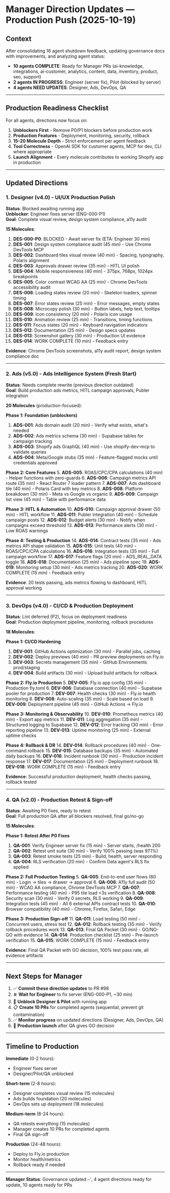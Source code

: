 # Manager Direction Updates — Production Push (2025-10-19)

## Context

After consolidating 16 agent shutdown feedback, updating governance docs with improvements, and analyzing agent status:

- **10 agents COMPLETE**: Ready for Manager PRs (ai-knowledge, integrations, ai-customer, analytics, content, data, inventory, product, seo, support)
- **2 agents IN PROGRESS**: Engineer (server fix), Pilot (blocked by server)
- **4 agents NEED UPDATES**: Designer, Ads, DevOps, QA

---

## Production Readiness Checklist

For all agents, directions now focus on:

1. **Unblockers First** - Remove P0/P1 blockers before production work
2. **Production Features** - Deployment, monitoring, security, rollback
3. **15-20 Molecule Depth** - Strict enforcement per agent feedback
4. **Tool Correctness** - OpenAI SDK for customer agents, MCP for dev, CLI where appropriate
5. **Launch Alignment** - Every molecule contributes to working Shopify app in production

---

## Updated Directions

### 1. Designer (v4.0) - UI/UX Production Polish

**Status**: Blocked awaiting running app  
**Unblocker**: Engineer fixes server (ENG-000-P1)  
**Goal**: Complete visual review, design system compliance, a11y audit

**15 Molecules**:
1. **DES-000-P0**: BLOCKED - Await server fix (ETA: Engineer 30 min)
2. **DES-001**: Design system compliance audit (45 min) - Use Chrome DevTools MCP
3. **DES-002**: Dashboard tiles visual review (40 min) - Spacing, typography, Polaris alignment
4. **DES-003**: Approvals drawer review (35 min) - HITL UI polish
5. **DES-004**: Mobile responsiveness (40 min) - 375px, 768px, 1024px breakpoints
6. **DES-005**: Color contrast WCAG AA (25 min) - Chrome DevTools accessibility audit
7. **DES-006**: Loading states review (20 min) - Skeleton loaders, spinner timing
8. **DES-007**: Error states review (25 min) - Error messages, empty states
9. **DES-008**: Microcopy polish (30 min) - Button labels, help text, tooltips
10. **DES-009**: Icon consistency (20 min) - Polaris icon usage
11. **DES-010**: Animation review (25 min) - Transitions, timing functions
12. **DES-011**: Focus states (20 min) - Keyboard navigation indicators
13. **DES-012**: Documentation (25 min) - Design specs updates
14. **DES-013**: Screenshot gallery (30 min) - Production UI evidence
15. **DES-014**: WORK COMPLETE (10 min) - Feedback entry

**Evidence**: Chrome DevTools screenshots, a11y audit report, design system compliance doc

---

### 2. Ads (v5.0) - Ads Intelligence System (Fresh Start)

**Status**: Needs complete rewrite (previous direction outdated)  
**Goal**: Build production ads metrics, HITL campaign approvals, Publer integration

**20 Molecules** (production-focused):

**Phase 1: Foundation (unblockers)**
1. **ADS-001**: Ads domain audit (20 min) - Verify what exists, what's needed
2. **ADS-002**: Ads metrics schema (30 min) - Supabase tables for campaign tracking
3. **ADS-003**: Shopify ads GraphQL (40 min) - Use shopify-dev-mcp to validate queries
4. **ADS-004**: Meta/Google stubs (35 min) - Feature-flagged mocks until credentials approved

**Phase 2: Core Features**
5. **ADS-005**: ROAS/CPC/CPA calculations (40 min) - Helper functions with zero-guards
6. **ADS-006**: Campaign metrics API route (35 min) - React Router 7 loader pattern
7. **ADS-007**: Ads dashboard tile (40 min) - Polaris Card with key metrics
8. **ADS-008**: Platform breakdown (30 min) - Meta vs Google vs organic
9. **ADS-009**: Campaign list view (45 min) - Table with performance data

**Phase 3: HITL & Automation**
10. **ADS-010**: Campaign approval drawer (50 min) - HITL workflow
11. **ADS-011**: Publer integration (40 min) - Schedule campaign posts
12. **ADS-012**: Budget alerts (30 min) - Notify when campaigns exceed threshold
13. **ADS-013**: Performance alerts (30 min) - Low ROAS warnings

**Phase 4: Testing & Production**
14. **ADS-014**: Contract tests (35 min) - Ads metrics API shape validation
15. **ADS-015**: Unit tests (40 min) - ROAS/CPC/CPA calculations
16. **ADS-016**: Integration tests (35 min) - Full campaign workflow
17. **ADS-017**: Feature flags (20 min) - ADS_REAL_DATA toggle
18. **ADS-018**: Documentation (25 min) - Ads pipeline spec
19. **ADS-019**: Monitoring setup (30 min) - Ads metrics tracking
20. **ADS-020**: WORK COMPLETE (15 min) - Feedback entry

**Evidence**: 20 tests passing, ads metrics flowing to dashboard, HITL approval working

---

### 3. DevOps (v4.0) - CI/CD & Production Deployment

**Status**: Lint deferred (P2), focus on deployment readiness  
**Goal**: Production deployment pipeline, monitoring, rollback procedures

**18 Molecules**:

**Phase 1: CI/CD Hardening**
1. **DEV-001**: GitHub Actions optimization (30 min) - Parallel jobs, caching
2. **DEV-002**: Deploy previews (40 min) - PR preview deployments on Fly.io
3. **DEV-003**: Secrets management (35 min) - GitHub Environments prod/staging
4. **DEV-004**: Build artifacts (30 min) - Upload build artifacts for rollback

**Phase 2: Fly.io Production**
5. **DEV-005**: Fly.io app config (35 min) - Production fly.toml
6. **DEV-006**: Database connection (40 min) - Supabase pooler for production
7. **DEV-007**: Health checks (30 min) - Fly.io health monitoring
8. **DEV-008**: Auto-scaling (35 min) - Scale based on load
9. **DEV-009**: Deployment pipeline (45 min) - GitHub Actions → Fly.io

**Phase 3: Monitoring & Observability**
10. **DEV-010**: Prometheus metrics (40 min) - Export app metrics
11. **DEV-011**: Log aggregation (35 min) - Structured logging to Supabase
12. **DEV-012**: Error tracking (30 min) - Error reporting pipeline
13. **DEV-013**: Uptime monitoring (25 min) - External uptime checks

**Phase 4: Rollback & DR**
14. **DEV-014**: Rollback procedures (40 min) - One-command rollback
15. **DEV-015**: Database backups (35 min) - Automated daily backups
16. **DEV-016**: Incident runbook (30 min) - Production incident response
17. **DEV-017**: Documentation (25 min) - Deployment runbook
18. **DEV-018**: WORK COMPLETE (15 min) - Feedback entry

**Evidence**: Successful production deployment, health checks passing, rollback tested

---

### 4. QA (v2.0) - Production Retest & Sign-off

**Status**: Awaiting P0 fixes, ready to retest  
**Goal**: Full production QA after all blockers resolved, final go/no-go

**15 Molecules**:

**Phase 1: Retest After P0 Fixes**
1. **QA-001**: Verify Engineer server fix (15 min) - Server starts, /health 200
2. **QA-002**: Retest unit suite (30 min) - Verify 100% passing (was 97.1%)
3. **QA-003**: Retest smoke tests (25 min) - Build, health, server responding
4. **QA-004**: RLS verification (20 min) - Confirm Data agent's RLS fix applied

**Phase 2: Full Production Testing**
5. **QA-005**: End-to-end user flows (60 min) - Login → tiles → drawer → approval
6. **QA-006**: A11y full audit (50 min) - WCAG AA compliance, Chrome DevTools MCP
7. **QA-007**: Performance testing (40 min) - P95 tile load <3s verification
8. **QA-008**: Security scan (30 min) - Verify 0 secrets, RLS working
9. **QA-009**: Integration tests (45 min) - All 6 external APIs contract tests
10. **QA-010**: Browser compatibility (40 min) - Chrome, Firefox, Safari, Edge

**Phase 3: Production Sign-off**
11. **QA-011**: Load testing (50 min) - Concurrent users, stress test
12. **QA-012**: Rollback testing (35 min) - Verify rollback procedures work
13. **QA-013**: Final QA Packet (30 min) - GO/NO-GO with evidence
14. **QA-014**: Production checklist (25 min) - Pre-launch verification
15. **QA-015**: WORK COMPLETE (15 min) - Feedback entry

**Evidence**: Final QA Packet with GO decision, 100% test pass rate, all evidence artifacts

---

## Next Steps for Manager

1. ✅ **Commit these direction updates** to PR #98
2. ⏸️ **Wait for Engineer** to fix server (ENG-000-P1, ~30 min)
3. 🚀 **Unblock Designer & Pilot** with running app
4. 📋 **Create 10 PRs** for completed agents (sequential, prevent git contamination)
5. ✅ **Monitor progress** on updated directions (Designer, Ads, DevOps, QA)
6. 🎯 **Production launch** after QA gives GO decision

---

## Timeline to Production

**Immediate** (0-2 hours):
- Engineer fixes server
- Designer/Pilot/QA unblocked

**Short-term** (2-8 hours):
- Designer completes visual review (15 molecules)
- Ads builds foundation (20 molecules)
- DevOps sets up deployment (18 molecules)

**Medium-term** (8-24 hours):
- QA retests everything (15 molecules)
- Manager creates 10 PRs for completed agents
- Final QA sign-off

**Production** (24-48 hours):
- Deploy to Fly.io production
- Monitor health/metrics
- Rollback ready if needed

---

**Manager Status**: Governance updated ✅, 4 agent directions ready for update, 10 agents ready for PRs


